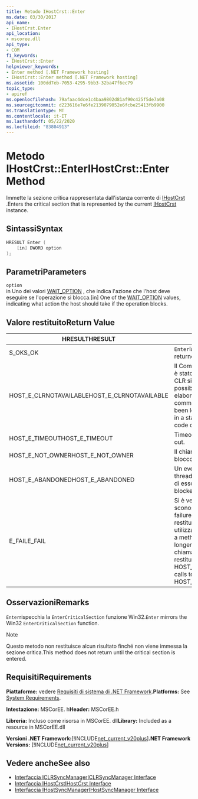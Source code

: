 ```yaml
---
title: Metodo IHostCrst::Enter
ms.date: 03/30/2017
api_name:
- IHostCrst.Enter
api_location:
- mscoree.dll
api_type:
- COM
f1_keywords:
- IHostCrst::Enter
helpviewer_keywords:
- Enter method [.NET Framework hosting]
- IHostCrst::Enter method [.NET Framework hosting]
ms.assetid: 100dd7eb-7053-4295-9bb3-32ba47f6ec79
topic_type:
- apiref
ms.openlocfilehash: 79afaac4dce1c4baa9802d81af90c425f5de7a08
ms.sourcegitcommit: d223616e7e6fe2139079052e6fcbe25413fb9900
ms.translationtype: MT
ms.contentlocale: it-IT
ms.lasthandoff: 05/22/2020
ms.locfileid: "83804913"
---
```

# <a name="ihostcrstenter-method"></a><span data-ttu-id="9ed35-102">Metodo IHostCrst::Enter</span><span class="sxs-lookup"><span data-stu-id="9ed35-102">IHostCrst::Enter Method</span></span>
<span data-ttu-id="9ed35-103">Immette la sezione critica rappresentata dall'istanza corrente di [IHostCrst](ihostcrst-interface.md) .</span><span class="sxs-lookup"><span data-stu-id="9ed35-103">Enters the critical section that is represented by the current [IHostCrst](ihostcrst-interface.md) instance.</span></span>  
  
## <a name="syntax"></a><span data-ttu-id="9ed35-104">Sintassi</span><span class="sxs-lookup"><span data-stu-id="9ed35-104">Syntax</span></span>  
  
```cpp  
HRESULT Enter (  
    [in] DWORD option  
);  
```  
  
## <a name="parameters"></a><span data-ttu-id="9ed35-105">Parametri</span><span class="sxs-lookup"><span data-stu-id="9ed35-105">Parameters</span></span>  
 `option`  
 <span data-ttu-id="9ed35-106">in Uno dei valori [WAIT_OPTION](wait-option-enumeration.md) , che indica l'azione che l'host deve eseguire se l'operazione si blocca.</span><span class="sxs-lookup"><span data-stu-id="9ed35-106">[in] One of the [WAIT_OPTION](wait-option-enumeration.md) values, indicating what action the host should take if the operation blocks.</span></span>  
  
## <a name="return-value"></a><span data-ttu-id="9ed35-107">Valore restituito</span><span class="sxs-lookup"><span data-stu-id="9ed35-107">Return Value</span></span>  
  
|<span data-ttu-id="9ed35-108">HRESULT</span><span class="sxs-lookup"><span data-stu-id="9ed35-108">HRESULT</span></span>|<span data-ttu-id="9ed35-109">Descrizione</span><span class="sxs-lookup"><span data-stu-id="9ed35-109">Description</span></span>|  
|-------------|-----------------|  
|<span data-ttu-id="9ed35-110">S_OK</span><span class="sxs-lookup"><span data-stu-id="9ed35-110">S_OK</span></span>|<span data-ttu-id="9ed35-111">`Enter`la restituzione è riuscita.</span><span class="sxs-lookup"><span data-stu-id="9ed35-111">`Enter` returned successfully.</span></span>|  
|<span data-ttu-id="9ed35-112">HOST_E_CLRNOTAVAILABLE</span><span class="sxs-lookup"><span data-stu-id="9ed35-112">HOST_E_CLRNOTAVAILABLE</span></span>|<span data-ttu-id="9ed35-113">Il Common Language Runtime (CLR) non è stato caricato in un processo oppure CLR si trova in uno stato in cui non è possibile eseguire codice gestito o elaborare la chiamata correttamente.</span><span class="sxs-lookup"><span data-stu-id="9ed35-113">The common language runtime (CLR) has not been loaded into a process, or the CLR is in a state in which it cannot run managed code or process the call successfully.</span></span>|  
|<span data-ttu-id="9ed35-114">HOST_E_TIMEOUT</span><span class="sxs-lookup"><span data-stu-id="9ed35-114">HOST_E_TIMEOUT</span></span>|<span data-ttu-id="9ed35-115">Timeout della chiamata.</span><span class="sxs-lookup"><span data-stu-id="9ed35-115">The call timed out.</span></span>|  
|<span data-ttu-id="9ed35-116">HOST_E_NOT_OWNER</span><span class="sxs-lookup"><span data-stu-id="9ed35-116">HOST_E_NOT_OWNER</span></span>|<span data-ttu-id="9ed35-117">Il chiamante non è il proprietario del blocco.</span><span class="sxs-lookup"><span data-stu-id="9ed35-117">The caller does not own the lock.</span></span>|  
|<span data-ttu-id="9ed35-118">HOST_E_ABANDONED</span><span class="sxs-lookup"><span data-stu-id="9ed35-118">HOST_E_ABANDONED</span></span>|<span data-ttu-id="9ed35-119">Un evento è stato annullato mentre un thread bloccato o Fiber era in attesa su di esso.</span><span class="sxs-lookup"><span data-stu-id="9ed35-119">An event was canceled while a blocked thread or fiber was waiting on it.</span></span>|  
|<span data-ttu-id="9ed35-120">E_FAIL</span><span class="sxs-lookup"><span data-stu-id="9ed35-120">E_FAIL</span></span>|<span data-ttu-id="9ed35-121">Si è verificato un errore irreversibile sconosciuto.</span><span class="sxs-lookup"><span data-stu-id="9ed35-121">An unknown catastrophic failure occurred.</span></span> <span data-ttu-id="9ed35-122">Quando un metodo restituisce E_FAIL, CLR non è più utilizzabile all'interno del processo.</span><span class="sxs-lookup"><span data-stu-id="9ed35-122">When a method returns E_FAIL, the CLR is no longer usable within the process.</span></span> <span data-ttu-id="9ed35-123">Le chiamate successive ai metodi di hosting restituiscono HOST_E_CLRNOTAVAILABLE.</span><span class="sxs-lookup"><span data-stu-id="9ed35-123">Subsequent calls to hosting methods return HOST_E_CLRNOTAVAILABLE.</span></span>|  
  
## <a name="remarks"></a><span data-ttu-id="9ed35-124">Osservazioni</span><span class="sxs-lookup"><span data-stu-id="9ed35-124">Remarks</span></span>  
 <span data-ttu-id="9ed35-125">`Enter`rispecchia la `EnterCriticalSection` funzione Win32.</span><span class="sxs-lookup"><span data-stu-id="9ed35-125">`Enter` mirrors the Win32 `EnterCriticalSection` function.</span></span>  
  
> [!NOTE]
> <span data-ttu-id="9ed35-126">Questo metodo non restituisce alcun risultato finché non viene immessa la sezione critica.</span><span class="sxs-lookup"><span data-stu-id="9ed35-126">This method does not return until the critical section is entered.</span></span>  
  
## <a name="requirements"></a><span data-ttu-id="9ed35-127">Requisiti</span><span class="sxs-lookup"><span data-stu-id="9ed35-127">Requirements</span></span>  
 <span data-ttu-id="9ed35-128">**Piattaforme:** vedere [Requisiti di sistema di .NET Framework](../../get-started/system-requirements.md).</span><span class="sxs-lookup"><span data-stu-id="9ed35-128">**Platforms:** See [System Requirements](../../get-started/system-requirements.md).</span></span>  
  
 <span data-ttu-id="9ed35-129">**Intestazione:** MSCorEE. h</span><span class="sxs-lookup"><span data-stu-id="9ed35-129">**Header:** MSCorEE.h</span></span>  
  
 <span data-ttu-id="9ed35-130">**Libreria:** Incluso come risorsa in MSCorEE. dll</span><span class="sxs-lookup"><span data-stu-id="9ed35-130">**Library:** Included as a resource in MSCorEE.dll</span></span>  
  
 <span data-ttu-id="9ed35-131">**Versioni .NET Framework:**[!INCLUDE[net_current_v20plus](../../../../includes/net-current-v20plus-md.md)]</span><span class="sxs-lookup"><span data-stu-id="9ed35-131">**.NET Framework Versions:** [!INCLUDE[net_current_v20plus](../../../../includes/net-current-v20plus-md.md)]</span></span>  
  
## <a name="see-also"></a><span data-ttu-id="9ed35-132">Vedere anche</span><span class="sxs-lookup"><span data-stu-id="9ed35-132">See also</span></span>

- [<span data-ttu-id="9ed35-133">Interfaccia ICLRSyncManager</span><span class="sxs-lookup"><span data-stu-id="9ed35-133">ICLRSyncManager Interface</span></span>](iclrsyncmanager-interface.md)
- [<span data-ttu-id="9ed35-134">Interfaccia IHostCrst</span><span class="sxs-lookup"><span data-stu-id="9ed35-134">IHostCrst Interface</span></span>](ihostcrst-interface.md)
- [<span data-ttu-id="9ed35-135">Interfaccia IHostSyncManager</span><span class="sxs-lookup"><span data-stu-id="9ed35-135">IHostSyncManager Interface</span></span>](ihostsyncmanager-interface.md)
